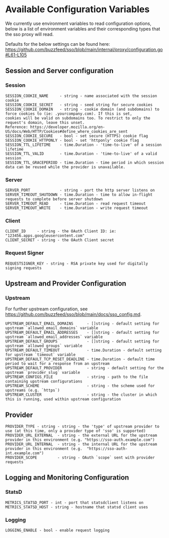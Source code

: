 # Available Configuration Variables
We currently use environment variables to read configuration options, below is a list of environment variables and
their corresponding types that the sso proxy will read.

Defaults for the below settings can be found here: https://github.com/buzzfeed/sso/blob/main/internal/proxy/configuration.go#L61-L105


## Session and Server configuration

### Session
```
SESSION_COOKIE_NAME     - string - name associated with the session cookie
SESSION_COOKIE_SECRET   - string - seed string for secure cookies
SESSION_COOKIE_DOMAIN   - string - cookie domain (and subdomains) to force cookies to (ie: .yourcompany.com). If this is set,
cookies will be valid on subdomains too. To restrict to only the request's domain, leave this unset.
Reference: https://developer.mozilla.org/en-US/docs/Web/HTTP/Cookies#define_where_cookies_are_sent
SESSION_COOKIE_SECURE   - bool - set secure (HTTPS) cookie flag
SESSION_COOKIE_HTTPONLY - bool - set 'httponly' cookie flag
SESSION_TTL_LIFETIME    - time.Duration - 'time-to-live' of a session lifetime
SESSION_TTL_VALID       - time.Duration - 'time-to-live' of a valid session
SESSION_TTL_GRACEPERIOD - time.Duration - time period in which session data can be reused while the provider is unavailable.
```

### Server
```
SERVER_PORT             - string - port the http server listens on
SERVER_TIMEOUT_SHUTDOWN - time.Duration - time to allow in-flight requests to complete before server shutdown
SERVER_TIMEOUT_READ     - time.Duration - read request timeout
SERVER_TIMEOUT_WRITE    - time.Duration - write request timeout
```

### Client
```
CLIENT_ID     - string - the OAuth Client ID: ie: "123456.apps.googleusercontent.com"
CLIENT_SECRET - string - the OAuth Client secret
```

### Request Signer
```
REQUESTSIGNER_KEY - string - RSA private key used for digitally signing requests
```

## Upstream and Provider Configuration

### Upstream
For further upstream configuration, see https://github.com/buzzfeed/sso/blob/main/docs/sso_config.md.
```
UPSTREAM_DEFAULT_EMAIL_DOMAINS      - []string - default setting for upstream `allowed_email_domains` variable
UPSTREAM_DEFAULT_EMAIL_ADDRESSES    - []string - default setting for upstream `allowed_email_addresses` variable
UPSTREAM_DEFAULT_GROUPS             - []string - default setting for upstream `allowed groups` variable
UPSTREAM_DEFAULT_TIMEOUT            - time.Duration - default setting for upstream `timeout` variable
UPSTREAM_DEFAULT_TCP_RESET_DEADLINE - time.Duration - default time period to wait for a response from an upstream
UPSTREAM_DEFAULT_PROVIDER           - string - default setting for the upstream `provider_slug` variable
UPSTREAM_CONFIGS_FILE               - string - path to the file containing upstream configurations
UPSTREAM_SCHEME                     - string - the scheme used for upstreams (e.g. `https`)
UPSTREAM_CLUSTER                    - string - the cluster in which this is running, used within upstream configuration
```

## Provider
```
PROVIDER_TYPE - string - string - the 'type' of upstream provider to use (at this time, only a provider type of 'sso' is supported)
PROVIDER_URL_EXTERNAL  - string - the external URL for the upstream provider in this environment (e.g. "https://sso-auth.example.com")
PROVIDER_URL_INTERNAL  - string - the internal URL for the upstream provider in this environment (e.g.  "https://sso-auth-int.example.com")
PROVIDER_SCOPE         - string - OAuth `scope` sent with provider requests
```

## Logging and Monitoring Configuration
### StatsD
```
METRICS_STATSD_PORT - int - port that statsdclient listens on
METRICS_STATSD_HOST - string - hostname that statsd client uses
```

### Logging
```
LOGGING_ENABLE - bool - enable request logging
```
